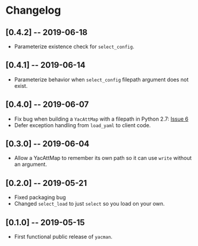 # Changelog

## [0.4.2] -- 2019-06-18
- Parameterize existence check for `select_config`.

## [0.4.1] -- 2019-06-14
- Parameterize behavior when `select_config` filepath argument does not exist.

## [0.4.0] -- 2019-06-07
- Fix bug when building a `YacAttMap` with a filepath in Python 2.7: [Issue 6](https://github.com/databio/yacman/issues/6)
- Defer exception handling from `load_yaml` to client code.

## [0.3.0] -- 2019-06-04
- Allow a YacAttMap to remember its own path so it can use `write` without an argument.

## [0.2.0] -- 2019-05-21
- Fixed packaging bug
- Changed `select_load` to just `select` so you load on your own.

## [0.1.0] -- 2019-05-15
- First functional public release of `yacman`.
